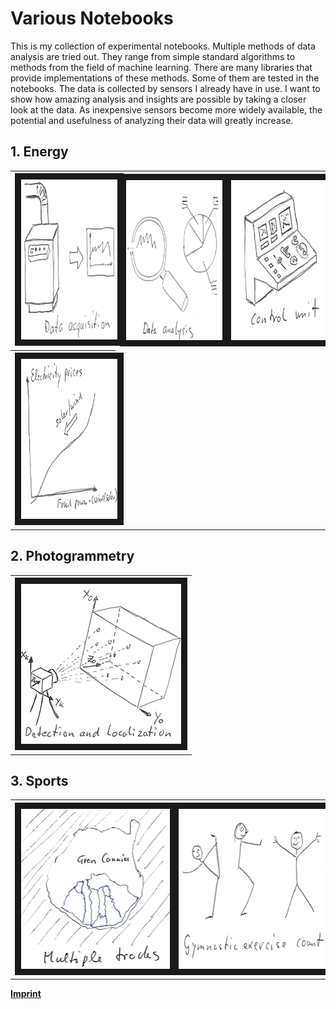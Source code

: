 # Various Notebooks
This is my collection of experimental notebooks. Multiple methods of data analysis are tried out. They range from simple standard algorithms to methods from the field of machine learning. There are many libraries that provide implementations of these methods. Some of them are tested in the notebooks. The data is collected by sensors I already have in use.
I want to show how amazing analysis and insights are possible by taking a closer look at the data. As inexpensive sensors become more widely available, the potential and usefulness of analyzing their data will greatly increase.
## 1. Energy

<table>
  <tr>
    <th><a href="https://github.com/Sepp28/DiversNotebooks/blob/main/ShellyPlugDataCollector.ipynb" 
                target="_blank"><img src="./images/DataAcquisition_02.png" 
                alt="Link to notebook ShellyPlugDataCollector.ipynb" width="256" height="256" border="10" /></a></th>
    <th><a href="https://github.com/Sepp28/DiversNotebooks/blob/main/Merge_csv_Files_and_Display.ipynb" 
                target="_blank"><img src="./images/DataAnalysis_02.png" 
                alt="Link to ..." width="256" height="256" border="10" /></a></th>
    <th><a href="https://github.com/Sepp28/DiversNotebooks/blob/main/UnderConstruction_01.ipynb" 
                target="_blank"><img src="./images/ControlUnit_01.png" 
                alt="Link to ..." width="256" height="256" border="10" /></a></th>
  </tr>
  <tr>
    <th><a href="https://github.com/Sepp28/DiversNotebooks/blob/main/BundesAPI_01.ipynb" 
                target="_blank"><img src="./images/ElectricityPrices_01.png" 
                alt="Link to ..." width="256" height="256" border="10" /></a></th>
  </tr>
</table>

## 2. Photogrammetry

<table>
  <tr>
    <th><a href="https://github.com/Sepp28/DiversNotebooks/blob/main/Object_Detection_and_Localization.ipynb" 
                target="_blank"><img src="./images/DetectionLocalization_01.png" 
                alt="Link to notebook Object Recognition and Localization" width="256" height="256" border="10" /></a></th>
  </tr>
</table>

## 3. Sports

<table>
  <tr>
    <th><a href="https://github.com/Sepp28/GarminMultipleActivities/" 
                target="_blank"><img src="./images/GranCanaria_03.png" 
                alt="Link to notebook ShellyPlugDataCollector.ipynb" width="256" height="256" border="10" /></a></th>
    <th><a href="https://github.com/Sepp28/AnalyzeSportsActivities" 
                target="_blank"><img src="./images/ExerciseCount_02.png" 
                alt="Link to ..." width="256" height="256" border="10" /></a></th>
  </tr>
</table>


**[Imprint](https://github.com/Sepp28/Impressum)**
